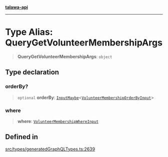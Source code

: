 [**talawa-api**](../../../README.md)

***

# Type Alias: QueryGetVolunteerMembershipArgs

> **QueryGetVolunteerMembershipArgs**: `object`

## Type declaration

### orderBy?

> `optional` **orderBy**: [`InputMaybe`](InputMaybe.md)\<[`VolunteerMembershipOrderByInput`](VolunteerMembershipOrderByInput.md)\>

### where

> **where**: [`VolunteerMembershipWhereInput`](VolunteerMembershipWhereInput.md)

## Defined in

[src/types/generatedGraphQLTypes.ts:2639](https://github.com/Suyash878/talawa-api/blob/095e6964ce2a06c1c30d1acf81b6162203f1db91/src/types/generatedGraphQLTypes.ts#L2639)
